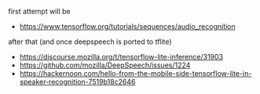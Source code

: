 first attempt will be
- https://www.tensorflow.org/tutorials/sequences/audio_recognition

after that (and once deepspeech is ported to tflite)
- https://discourse.mozilla.org/t/tensorflow-lite-inference/31903
- https://github.com/mozilla/DeepSpeech/issues/1224
- https://hackernoon.com/hello-from-the-mobile-side-tensorflow-lite-in-speaker-recognition-7519b18c2646
